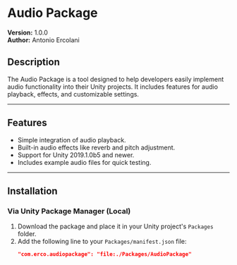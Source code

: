 # Audio Package

**Version:** 1.0.0  
**Author:** Antonio Ercolani  

## Description
The Audio Package is a tool designed to help developers easily implement audio functionality into their Unity projects. It includes features for audio playback, effects, and customizable settings.

---

## Features
- Simple integration of audio playback.
- Built-in audio effects like reverb and pitch adjustment.
- Support for Unity 2019.1.0b5 and newer.
- Includes example audio files for quick testing.

---

## Installation

### Via Unity Package Manager (Local)
1. Download the package and place it in your Unity project's `Packages` folder.
2. Add the following line to your `Packages/manifest.json` file:
   ```json
   "com.erco.audiopackage": "file:./Packages/AudioPackage"